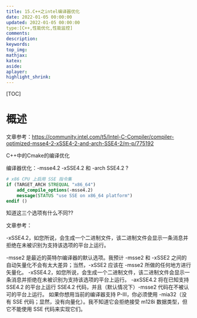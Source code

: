 ```yaml
---
title: 15.C++之intel编译器优化
date: 2022-01-05 00:00:00
updated: 2022-01-05 00:00:00
type:[C++,性能优化,性能监控]
comments: 
description: 
keywords: 
top_img:
mathjax:
katex:
aside:
aplayer:
highlight_shrink:
---
```


[TOC]

# 概述

文章参考：https://community.intel.com/t5/Intel-C-Compiler/compiler-optimized-msse4-2-xSSE4-2-and-arch-SSE4-2/m-p/775192

C++中的Cmake的编译优化

编译器优化：-msse4.2 -xSSE4.2 和 -arch SSE4.2 ?

```cmake
# x86 CPU 上启用 SSE 指令集
if (TARGET_ARCH STREQUAL "x86_64")
    add_compile_options(-msse4.2)
    message(STATUS "use SSE on x86_64 platform")
endif ()
```

知道这三个选项有什么不同??



文章参考：



-xSSE4.2，如您所说，会生成一个二进制文件，该二进制文件会显示一条消息并拒绝在未被识别为支持该选项的平台上运行。

-msse2 是最近的英特尔编译器的默认选项。我预计 -msse2 和 -xSSE2 之间的自动矢量化不会有太大差异；当然，-xSSE2 应该在 -msse2 所做的任何地方进行矢量化。
-xSSE4.2，如您所说，会生成一个二进制文件，该二进制文件会显示一条消息并拒绝在未被识别为支持该选项的平台上运行。
-axSSE4.2 将在已知支持 SSE4.2 的平台上运行 SSE4.2 代码，并且（默认情况下）-msse2 代码在不被认可的平台上运行。
如果你想用当前的编译器支持 P-III，你必须使用 -mia32（没有 SSE 代码；显然，没有向量化）。我不知道它会拒绝接受 m128i 数据类型，但它不能使用 SSE 代码来实现它们。